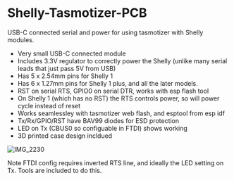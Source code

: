 # Shelly-Tasmotizer-PCB

USB-C connected serial and power for using tasmotizer with Shelly modules.

- Very small USB-C connected module
- Includes 3.3V regulator to correctly power the Shelly (unlike many serial leads that just pass 5V from USB)
- Has 5 x 2.54mm pins for Shelly 1
- Has 6 x 1.27mm pins for Shelly 1 plus, and all the later models.
- RST on serial RTS, GPIO0 on serial DTR, works with esp flash tool
- On Shelly 1 (which has no RST) the RTS controls power, so will power cycle instead of reset
- Works seamlessley with tasmotizer web flash, and esptool from esp idf
- Tx/Rx/GPIO/RST have BAV99 diodes for ESD protection
- LED on Tx (CBUS0 so configuable in FTDI) shows working
- 3D printed case design incldued

![IMG_2230](https://user-images.githubusercontent.com/996983/210555711-ae9a1b08-7e0a-4ea4-b811-b9f08077d095.jpg)

Note FTDI config requires inverted RTS line, and ideally the LED setting on Tx. Tools are included to do this.
